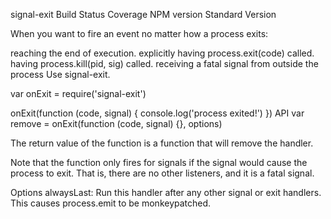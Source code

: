signal-exit
Build Status Coverage NPM version Standard Version

When you want to fire an event no matter how a process exits:

reaching the end of execution.
explicitly having process.exit(code) called.
having process.kill(pid, sig) called.
receiving a fatal signal from outside the process
Use signal-exit.

var onExit = require('signal-exit')

onExit(function (code, signal) {
  console.log('process exited!')
})
API
var remove = onExit(function (code, signal) {}, options)

The return value of the function is a function that will remove the handler.

Note that the function only fires for signals if the signal would cause the process to exit. That is, there are no other listeners, and it is a fatal signal.

Options
alwaysLast: Run this handler after any other signal or exit handlers. This causes process.emit to be monkeypatched.
